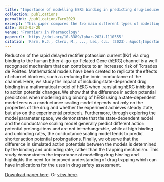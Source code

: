 ```yaml
---
title: "Importance of modelling hERG binding in predicting drug-induced action potential prolongations for drug safety assessment"
collection: publications
permalink: /publication/Farm2023
excerpt: 'This paper compares the two main different types of modelling approaches of hERG drug binding used in predicting drug-induced action potential prolongations for drug safety assessment.'
date: 2023-03-20
venue: 'Frontiers in Pharmacology'
paperurl: 'https://doi.org/10.3389/fphar.2023.1110555'
citation: 'Farm, H.J., Clerx, M., ..., Lei, C.L. (2023). &quot;Importance of modelling hERG binding in predicting drug-induced action potential prolongations for drug safety assessment.&quot; <i>Frontiers in Pharmacology</i>, 14:1110555.'
---
```

Reduction of the rapid delayed rectifier potassium current (IKr) via drug binding to the human Ether-à-go-go-Related Gene (hERG) channel is a well recognised mechanism that can contribute to an increased risk of Torsades de Pointes.
Mathematical models have been created to replicate the effects of channel blockers, such as reducing the ionic conductance of the channel.
Here, we study the impact of including state-dependent drug binding in a mathematical model of hERG when translating hERG inhibition to action potential changes.
We show that the difference in action potential predictions when modelling drug binding of hERG using a state-dependent model versus a conductance scaling model depends not only on the properties of the drug and whether the experiment achieves steady state, but also on the experimental protocols.
Furthermore, through exploring the model parameter space, we demonstrate that the state-dependent model and the conductance scaling model generally predict different action potential prolongations and are not interchangeable, while at high binding and unbinding rates, the conductance scaling model tends to predict shorter action potential prolongations.
Finally, we observe that the difference in simulated action potentials between the models is determined by the binding and unbinding rate, rather than the trapping mechanism.
This study demonstrates the importance of modelling drug binding and highlights the need for improved understanding of drug trapping which can have implications for the uses in drug safety assessment.

[Download paper here](http://chonlei.github.io/files/Farm2023.pdf). Or [view here](https://doi.org/10.3389/fphar.2023.1110555).
